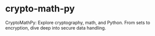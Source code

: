 # crypto-math-py
CryptoMathPy: Explore cryptography, math, and Python. From sets to encryption, dive deep into secure data handling.
